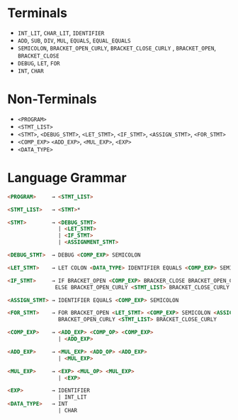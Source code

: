 
# Terminals 

- `INT_LIT`, `CHAR_LIT`, `IDENTIFIER`
- `ADD`, `SUB`, `DIV`, `MUL`, `EQUALS`, `EQUAL_EQUALS`   
- `SEMICOLON`, `BRACKET_OPEN_CURLY`, `BRACKET_CLOSE_CURLY` , `BRACKET_OPEN`, `BRACKET_CLOSE` 
- `DEBUG`, `LET`, `FOR`
- `INT`, `CHAR`


# Non-Terminals

- `<PROGRAM>`
- `<STMT_LIST>`
- `<STMT>`, `<DEBUG_STMT>`, `<LET_STMT>`, `<IF_STMT>`, `<ASSIGN_STMT>`, `<FOR_STMT>`
- `<COMP_EXP>` `<ADD_EXP>`, `<MUL_EXP>`, `<EXP>`
- `<DATA_TYPE>`

# Language Grammar

```html
<PROGRAM>     → <STMT_LIST>

<STMT_LIST>   → <STMT>*

<STMT>        → <DEBUG_STMT> 
                | <LET_STMT> 
                | <IF_STMT>
                | <ASSIGNMENT_STMT>

<DEBUG_STMT>  → DEBUG <COMP_EXP> SEMICOLON

<LET_STMT>    → LET COLON <DATA_TYPE> IDENTIFIER EQUALS <COMP_EXP> SEMICOLON

<IF_STMT>     → IF BRACKET_OPEN <COMP_EXP> BRACKER_CLOSE BRACKET_OPEN_CURLY <STMT_LIST> BRACKET_CLOSE_CURLY
               ELSE BRACKET_OPEN_CURLY <STMT_LIST> BRACKET_CLOSE_CURLY

<ASSIGN_STMT> → IDENTIFIER EQUALS <COMP_EXP> SEMICOLON

<FOR_STMT>    → FOR BRACKET_OPEN <LET_STMT> <COMP_EXP> SEMICOLON <ASSIGN_STMT> BRACKET_CLOSE 
                BRACKET_OPEN_CURLY <STMT_LIST> BRACKET_CLOSE_CURLY 

<COMP_EXP>    → <ADD_EXP> <COMP_OP> <COMP_EXP>
                | <ADD_EXP>

<ADD_EXP>     → <MUL_EXP> <ADD_OP> <ADD_EXP> 
                | <MUL_EXP>

<MUL_EXP>     → <EXP> <MUL_OP> <MUL_EXP> 
                | <EXP>

<EXP>         → IDENTIFIER 
                | INT_LIT
<DATA_TYPE>   → INT
                | CHAR
```
